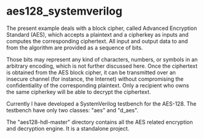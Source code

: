 # aes128_systemverilog
The present example deals with a block cipher, called Advanced Encryption Standard (AES), which accepts a plaintext and a cipherkey as inputs and computes the corresponding ciphertext. All input and output data to and from the algorithm are provided as a sequence of bits. 

Those bits may represent any kind of characters, numbers, or symbols in an arbitrary encoding, which is not further discussed here. Once the ciphertext is obtained from the AES block cipher, it can be transmitted over an insecure channel (for instance, the Internet) without compromising the confidentiality of the corresponding plaintext. Only a recipient who owns the same cipherkey will be able to decrypt
the ciphertext.

Currently I have developed a SystemVerilog testbench for the AES-128. The testbench have only two classes: "aes" and "d_aes". 

The "aes128-hdl-master" directory contains all the AES related encryption and decryption engine. It is a standalone project.
